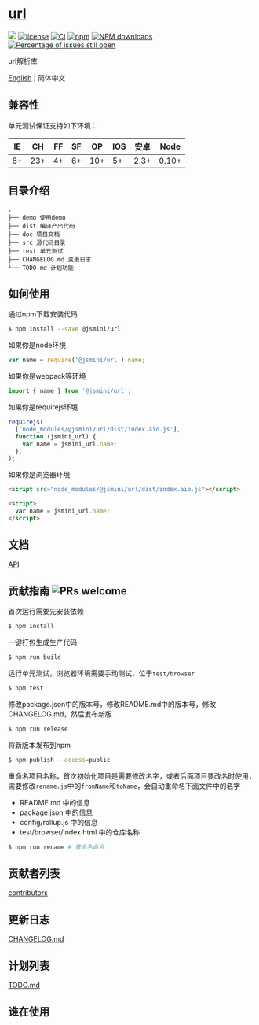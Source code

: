 # [url](https://github.com/jsmini/url)

[![](https://img.shields.io/badge/Powered%20by-jslib%20url-brightgreen.svg)](https://github.com/yanhaijing/jslib-url)
[![license](https://img.shields.io/badge/license-MIT-blue.svg)](https://github.com/jsmini/url/blob/master/LICENSE)
[![CI](https://github.com/jsmini/url/actions/workflows/ci.yml/badge.svg?branch=master)](https://github.com/jsmini/url/actions/workflows/ci.yml)
[![npm](https://img.shields.io/badge/npm-0.6.0-orange.svg)](https://www.npmjs.com/package/@jsmini/url)
[![NPM downloads](http://img.shields.io/npm/dm/@jsmini/url.svg?style=flat-square)](http://www.npmtrends.com/@jsmini/url)
[![Percentage of issues still open](http://isitmaintained.com/badge/open/jsmini/url.svg)](http://isitmaintained.com/project/jsmini/url 'Percentage of issues still open')

url解析库

[English](./README.md) | 简体中文

## 兼容性

单元测试保证支持如下环境：

| IE  | CH  | FF  | SF  | OP  | IOS | 安卓 | Node  |
| --- | --- | --- | --- | --- | --- | ---- | ----- |
| 6+  | 23+ | 4+  | 6+  | 10+ | 5+  | 2.3+ | 0.10+ |

## 目录介绍

```
.
├── demo 使用demo
├── dist 编译产出代码
├── doc 项目文档
├── src 源代码目录
├── test 单元测试
├── CHANGELOG.md 变更日志
└── TODO.md 计划功能
```

## 如何使用

通过npm下载安装代码

```bash
$ npm install --save @jsmini/url
```

如果你是node环境

```js
var name = require('@jsmini/url').name;
```

如果你是webpack等环境

```js
import { name } from '@jsmini/url';
```

如果你是requirejs环境

```js
requirejs(
  ['node_modules/@jsmini/url/dist/index.aio.js'],
  function (jsmini_url) {
    var name = jsmini_url.name;
  },
);
```

如果你是浏览器环境

```html
<script src="node_modules/@jsmini/url/dist/index.aio.js"></script>

<script>
  var name = jsmini_url.name;
</script>
```

## 文档

[API](https://github.com/jsmini/url/blob/master/doc/api.md)

## 贡献指南 ![PRs welcome](https://img.shields.io/badge/PRs-welcome-brightgreen.svg)

首次运行需要先安装依赖

```bash
$ npm install
```

一键打包生成生产代码

```bash
$ npm run build
```

运行单元测试，浏览器环境需要手动测试，位于`test/browser`

```bash
$ npm test
```

修改package.json中的版本号，修改README.md中的版本号，修改CHANGELOG.md，然后发布新版

```bash
$ npm run release
```

将新版本发布到npm

```bash
$ npm publish --access=public
```

重命名项目名称，首次初始化项目是需要修改名字，或者后面项目要改名时使用，需要修改`rename.js`中的`fromName`和`toName`，会自动重命名下面文件中的名字

- README.md 中的信息
- package.json 中的信息
- config/rollup.js 中的信息
- test/browser/index.html 中的仓库名称

```bash
$ npm run rename # 重命名命令
```

## 贡献者列表

[contributors](https://github.com/jsmini/url/graphs/contributors)

## 更新日志

[CHANGELOG.md](https://github.com/jsmini/url/blob/master/CHANGELOG.md)

## 计划列表

[TODO.md](https://github.com/jsmini/url/blob/master/TODO.md)

## 谁在使用
